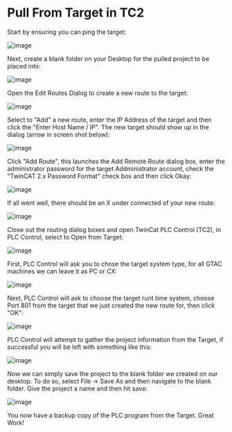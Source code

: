 # Pull From Target in TC2

Start by ensuring you can ping the target:

![image](https://user-images.githubusercontent.com/56392095/203604416-f9856b37-e392-42a8-9813-6eb9430cb77a.png)

Next, create a blank folder on your Desktop for the pulled project to be placed into:

![image](https://user-images.githubusercontent.com/56392095/203596346-6f1450de-20eb-49d8-85af-0c1dc5ba0db0.png)

Open the Edit Routes Dialog to create a new route to the target:

![image](https://user-images.githubusercontent.com/56392095/203604721-672c63c6-8177-4ea8-9964-57defd68b290.png)

Select to "Add" a new route, enter the IP Address of the target and then click the "Enter Host Name / IP". The new target should show up in the dialog (arrow in screen shot below):

![image](https://user-images.githubusercontent.com/56392095/203605023-d999a64c-437b-4cf0-8601-ac16ab21aa3b.png)

Click "Add Route", this launches the Add Remote Route dialog box, enter the administrator password for the target Addministrator account, check the "TwinCAT 2.x Password Format" check box and then click Okay:

![image](https://user-images.githubusercontent.com/56392095/203605308-b6bda68b-3cdd-4e3a-8fc3-d9fb4bc68623.png)

If all went well, there should be an X under connected of your new route:

![image](https://user-images.githubusercontent.com/56392095/203605594-a4f56cff-030c-459c-a9df-42810abe26dc.png)

Close out the routing dialog boxes and open TwinCat PLC Control (TC2), in PLC Control, select to Open from Target:

![image](https://user-images.githubusercontent.com/56392095/203606393-d37f2df8-8bea-4314-b0d5-decac4fb884a.png)

First, PLC Control will ask you to chose the target system type, for all GTAC machines we can leave it as PC or CX:

![image](https://user-images.githubusercontent.com/56392095/203606701-e70432cd-44cb-4166-9eca-63922d6e848a.png)

Next, PLC Control will ask to choose the target runt time system, choose Port 801 from the target that we just created the new route for, then click "OK":

![image](https://user-images.githubusercontent.com/56392095/203607021-33c215ec-4647-4611-9e91-bacb8880ae27.png)

PLC Control will attempt to gather the project information from the Target, if successful you will be left with something like this:

![image](https://user-images.githubusercontent.com/56392095/203607383-fff40f36-edb3-434e-8959-8aadccea0cc5.png)

Now we can simply save the project to the blank folder we created on our desktop. To do so, select File -> Save As and then navigate to the blank folder. Give the project a name and then hit save:

![image](https://user-images.githubusercontent.com/56392095/203608065-607bbdb8-0465-479c-9ba7-f9023bf22955.png)



You now have a backup copy of the PLC program from the Target. Great Work!





